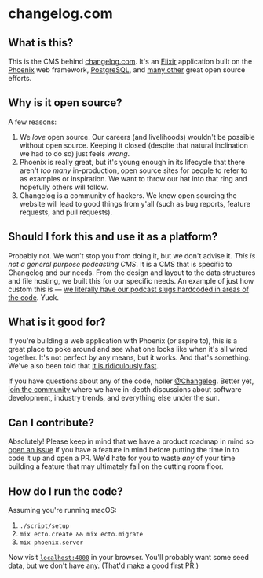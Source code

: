 # changelog.com

## What is this?

This is the CMS behind [changelog.com](https://changelog.com). It's an [Elixir](https://elixirlang.org) application built on the [Phoenix](http://www.phoenixframework.org) web framework, [PostgreSQL](https://www.postgresql.org), and [many other]() great open source efforts.

## Why is it open source?

A few reasons:

1. We _love_ open source. Our careers (and livelihoods) wouldn't be possible without open source. Keeping it closed (despite that natural inclination we had to do so) just feels _wrong_.
2. Phoenix is really great, but it's young enough in its lifecycle that there aren't _too many_ in-production, open source sites for people to refer to as examples or inspiration. We want to throw our hat into that ring and hopefully others will follow.
3. Changelog is a community of hackers. We know open sourcing the website will lead to good things from y'all (such as bug reports, feature requests, and pull requests).

## Should I fork this and use it as a platform?

Probably not. We won't stop you from doing it, but we don't advise it. _This is not a general purpose podcasting CMS_. It is a CMS that is specific to Changelog and our needs. From the design and layout to the data structures and file hosting, we built this for our specific needs. An example of just how custom this is — [we literally have our podcast slugs hardcoded in areas of the code](https://github.com/thechangelog/changelog.com/blob/master/web/controllers/slack_controller.ex#L8). Yuck.

## What is it good for?

If you're building a web application with Phoenix (or aspire to), this is a great place to poke around and see what one looks like when it's all wired together. It's not perfect by any means, but it works. And that's something. We've also been told that [it is ridiculously fast](https://twitter.com/augiedb/status/788344626663096320).

If you have questions about any of the code, holler [@Changelog](https://twitter.com/changelog). Better yet, [join the community](https://changelog.com/community) where we have in-depth discussions about software development, industry trends, and everything else under the sun.

## Can I contribute?

Absolutely! Please keep in mind that we have a product roadmap in mind so [open an issue](https://github.com/thechangelog/changelog.com/issues) if you have a feature in mind before putting the time in to code it up and open a PR. We'd hate for you to waste _any_ of your time building a feature that may ultimately fall on the cutting room floor.

## How do I run the code?

Assuming you're running macOS:

  1. `./script/setup`
  2. `mix ecto.create && mix ecto.migrate`
  3. `mix phoenix.server`

Now visit [`localhost:4000`](http://localhost:4000) in your browser. You'll probably want some seed data, but we don't have any. (That'd make a good first PR.)
